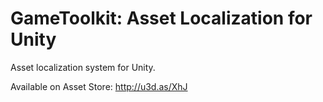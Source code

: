 # GameToolkit: Asset Localization for Unity
Asset localization system for Unity.

Available on Asset Store: http://u3d.as/XhJ